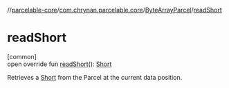 //[parcelable-core](../../../index.md)/[com.chrynan.parcelable.core](../index.md)/[ByteArrayParcel](index.md)/[readShort](read-short.md)

# readShort

[common]\
open override fun [readShort](read-short.md)(): [Short](https://kotlinlang.org/api/latest/jvm/stdlib/kotlin/-short/index.html)

Retrieves a [Short](https://kotlinlang.org/api/latest/jvm/stdlib/kotlin/-short/index.html) from the Parcel at the current data position.
